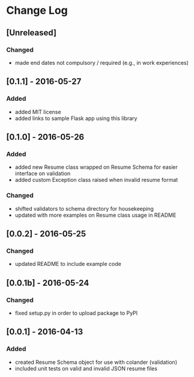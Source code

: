 # Change Log

## [Unreleased]
### Changed
- made end dates not compulsory / required (e.g., in work experiences)

## [0.1.1] - 2016-05-27
### Added
- added MIT license
- added links to sample Flask app using this library

## [0.1.0] - 2016-05-26
### Added
- added new Resume class wrapped on Resume Schema for easier interface on validation
- added custom Exception class raised when invalid resume format

### Changed
- shifted validators to schema directory for housekeeping
- updated with more examples on Resume class usage in README

## [0.0.2] - 2016-05-25
### Changed
- updated README to include example code

## [0.0.1b] - 2016-05-24
### Changed
- fixed setup.py in order to upload package to PyPI

## [0.0.1] - 2016-04-13
### Added
- created Resume Schema object for use with colander (validation)
- included unit tests on valid and invalid JSON resume files
